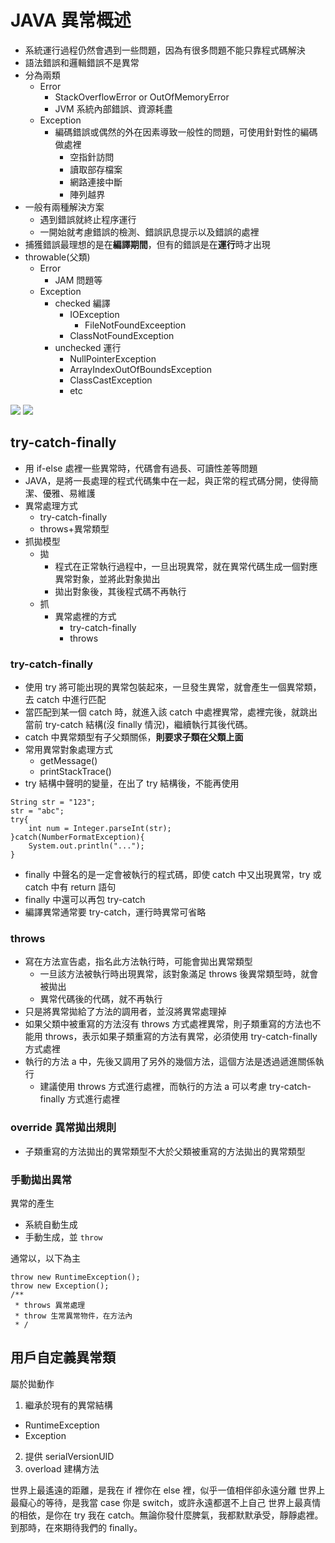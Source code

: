 # JAVA 異常概述

- 系統運行過程仍然會遇到一些問題，因為有很多問題不能只靠程式碼解決
- 語法錯誤和邏輯錯誤不是異常
- 分為兩類
    - Error
        - StackOverflowError or OutOfMemoryError
        - JVM 系統內部錯誤、資源耗盡
    - Exception
        - 編碼錯誤或偶然的外在因素導致一般性的問題，可使用針對性的編碼做處裡
            - 空指針訪問
            - 讀取部存檔案
            - 網路連接中斷
            - 陣列越界
- 一般有兩種解決方案
    - 遇到錯誤就終止程序運行
    - 一開始就考慮錯誤的檢測、錯誤訊息提示以及錯誤的處裡
- 捕獲錯誤最理想的是在**編譯期間**，但有的錯誤是在**運行**時才出現
- throwable(父類)
    - Error
        - JAM 問題等
    - Exception
        - checked 編譯
            - IOException
                - FileNotFoundExceeption
            - ClassNotFoundException
        - unchecked 運行
            - NullPointerException
            - ArrayIndexOutOfBoundsException
            - ClassCastException
            - etc

![](https://i.imgur.com/zyiMmsn.png )
![](https://img2018.cnblogs.com/blog/1099419/201902/1099419-20190223224630614-346698576.png)

## try-catch-finally
- 用 if-else 處裡一些異常時，代碼會有過長、可讀性差等問題
- JAVA，是將一長處理的程式代碼集中在一起，與正常的程式碼分開，使得簡潔、優雅、易維護
- 異常處理方式
    - try-catch-finally
    - throws+異常類型 
- 抓拋模型
    - 拋
        - 程式在正常執行過程中，一旦出現異常，就在異常代碼生成一個對應異常對象，並將此對象拋出
        - 拋出對象後，其後程式碼不再執行
    - 抓
        - 異常處裡的方式
            - try-catch-finally
            - throws
### try-catch-finally
- 使用 try 將可能出現的異常包裝起來，一旦發生異常，就會產生一個異常類，去 catch 中進行匹配
- 當匹配到某一個 catch 時，就進入該 catch 中處裡異常，處裡完後，就跳出當前 try-catch 結構(沒 finally 情況)，繼續執行其後代碼。
- catch 中異常類型有子父類關係，**則要求子類在父類上面**
- 常用異常對象處理方式
    - getMessage()
    - printStackTrace()
- try 結構中聲明的變量，在出了 try 結構後，不能再使用
```java=
String str = "123";
str = "abc";
try{
    int num = Integer.parseInt(str);
}catch(NumberFormatException){
    System.out.println("...");
}
```

- finally 中聲名的是一定會被執行的程式碼，即使 catch 中又出現異常，try 或 catch 中有 return 語句
- finally 中還可以再包 try-catch
- 編譯異常通常要 try-catch，運行時異常可省略

### throws
- 寫在方法宣告處，指名此方法執行時，可能會拋出異常類型
    - 一旦該方法被執行時出現異常，該對象滿足 throws 後異常類型時，就會被拋出
    - 異常代碼後的代碼，就不再執行
- 只是將異常拋給了方法的調用者，並沒將異常處理掉
- 如果父類中被重寫的方法沒有 throws 方式處裡異常，則子類重寫的方法也不能用 throws，表示如果子類重寫的方法有異常，必須使用 try-catch-finally 方式處裡
- 執行的方法 a 中，先後又調用了另外的幾個方法，這個方法是透過遞進關係執行
    - 建議使用 throws 方式進行處裡，而執行的方法 a 可以考慮 try-catch-finally 方式進行處裡
### override 異常拋出規則
- 子類重寫的方法拋出的異常類型不大於父類被重寫的方法拋出的異常類型

### 手動拋出異常
異常的產生
- 系統自動生成
- 手動生成，並 `throw`

通常以，以下為主
```java=
throw new RuntimeException();
throw new Exception();
/**
 * throws 異常處理
 * throw 生常異常物件，在方法內
 * /
```

## 用戶自定義異常類
屬於拋動作
1. 繼承於現有的異常結構
- RuntimeException
- Exception
2. 提供 serialVersionUID
3. overload 建構方法


世界上最遙遠的距離，是我在 if 裡你在 else 裡，似乎一值相伴卻永遠分離
世界上最癡心的等待，是我當 case 你是 switch，或許永遠都選不上自己
世界上最真情的相依，是你在 try 我在 catch。無論你發什麼脾氣，我都默默承受，靜靜處裡。到那時，在來期待我們的 finally。